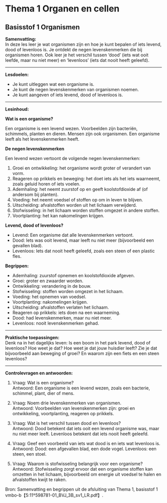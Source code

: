 # Thema 1 Organen en cellen
## Basisstof 1 Organismen

**Samenvatting:**  
In deze les leer je wat organismen zijn en hoe je kunt bepalen of iets levend, dood of levenloos is. Je ontdekt de negen levenskenmerken die bij organismen horen. Ook leer je het verschil tussen ‘dood’ (iets wat ooit leefde, maar nu niet meer) en ‘levenloos’ (iets dat nooit heeft geleefd).

---

**Lesdoelen:**  
- Je kunt uitleggen wat een organisme is.
- Je kunt de negen levenskenmerken van organismen noemen.
- Je kunt aangeven of iets levend, dood of levenloos is.

---

**Lesinhoud:**  

**Wat is een organisme?**

Een organisme is een levend wezen. Voorbeelden zijn bacteriën, schimmels, planten en dieren. Mensen zijn ook organismen. Een organisme leeft als het levenskenmerken heeft.

**De negen levenskenmerken**

Een levend wezen vertoont de volgende negen levenskenmerken:

1. Groei en ontwikkeling: het organisme wordt groter of verandert van vorm.
2. Reageren op prikkels en beweging: het doet iets als het iets waarneemt, zoals geluid horen of iets voelen.
3. Ademhaling: het neemt zuurstof op en geeft koolstofdioxide af (of andersom bij planten).
4. Voeding: het neemt voedsel of stoffen op om in leven te blijven.
5. Uitscheiding: afvalstoffen worden uit het lichaam verwijderd.
6. Stofwisseling: in het lichaam worden stoffen omgezet in andere stoffen.
7. Voortplanting: het kan nakomelingen krijgen.


**Levend, dood of levenloos?** 

- Levend: Een organisme dat alle levenskenmerken vertoont.
- Dood: Iets was ooit levend, maar leeft nu niet meer (bijvoorbeeld een gevallen blad).
- Levenloos: Iets dat nooit heeft geleefd, zoals een steen of een plastic fles. 

**Begrippen:**

- Ademhaling: zuurstof opnemen en koolstofdioxide afgeven.
- Groei: groter en zwaarder worden.
- Ontwikkeling: verandering in de bouw.
- Stofwisseling: stoffen worden omgezet in het lichaam.
- Voeding: het opnemen van voedsel.
- Voortplanting: nakomelingen krijgen.
- Uitscheiding: afvalstoffen verlaten het lichaam.
- Reageren op prikkels: iets doen na een waarneming.
- Dood: had levenskenmerken, maar nu niet meer.
- Levenloos: nooit levenskenmerken gehad.

---

**Praktische toepassingen:**  
Denk na in het dagelijks leven: Is een boom in het park levend, dood of levenloos? Hoe weet je dat? Hoe weet je dat jouw huisdier leeft? Zie je dat bijvoorbeeld aan beweging of groei? En waarom zijn een fiets en een steen levenloos?

---

**Controlevragen en antwoorden:**

1. Vraag: Wat is een organisme?  
   Antwoord: Een organisme is een levend wezen, zoals een bacterie, schimmel, plant, dier of mens.

2. Vraag: Noem drie levenskenmerken van organismen.  
   Antwoord: Voorbeelden van levenskenmerken zijn: groei en ontwikkeling, voortplanting, reageren op prikkels.

3. Vraag: Wat is het verschil tussen dood en levenloos?  
   Antwoord: Dood betekent dat iets ooit een levend organisme was, maar nu niet meer leeft. Levenloos betekent dat iets nooit heeft geleefd.

4. Vraag: Geef een voorbeeld van iets wat dood is en iets wat levenloos is.  
   Antwoord: Dood: een afgevallen blad, een dode vogel. Levenloos: een steen, een stoel.

5. Vraag: Waarom is stofwisseling belangrijk voor een organisme?  
   Antwoord: Stofwisseling zorgt ervoor dat een organisme stoffen kan omzetten in het lichaam, bijvoorbeeld om energie uit voedsel te halen en afvalstoffen kwijt te raken.

Bron: Samenvatting en begrippen uit de afsluiting van Thema 1, basisstof 1 vmbo-b【5:11†598781-01_BVJ_3B_sv1_LR.pdf】.